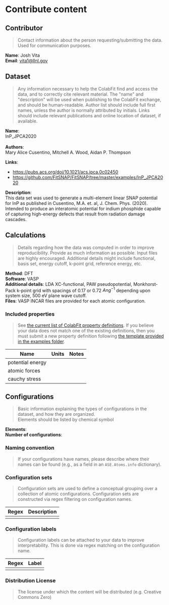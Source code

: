# Contribute content

## Contributor
> Contact information about the person requesting/submitting the data. Used for communication purposes.
​

**Name**: Josh Vita  
**Email**: vita1@llnl.gov

## Dataset
> Any information necessary to help the ColabFit find and access the data, and to correctly cite relevant material. The "name" and "description" will be used when publishing to the ColabFit exchange, and should be human-readable. Author list should include full first names, unless the author is normally attributed by initials. Links should include relevant publications and online location of dataset, if available.

**Name**:  
InP_JPCA2020  
​  
**Authors**:  
Mary Alice Cusentino, Mitchell A. Wood, Aidan P. Thompson  

**Links**:  
* https://pubs.acs.org/doi/10.1021/acs.jpca.0c02450  
* https://github.com/FitSNAP/FitSNAP/tree/master/examples/InP_JPCA2020

**Description**:  
This data set was used to generate a multi-element linear SNAP potential for InP as published in Cusentino, M.A. et. al, J. Chem. Phys. (2020). Intended to produce an interatomic potential for indium phosphide capable of capturing high-energy defects that result from radiation damage cascades.

## Calculations  
> Details regarding how the data was computed in order to improve reproducibility. Provide as much information as possible. Input files are highly encouraged.
> Additional details might include functional, basis set, energy cutoff, k-point grid, reference energy, etc.
​

**Method**: DFT  
**Software**: VASP  
**Additional details**: LDA XC-functional, PAW pseudopotential, Monkhorst-Pack k-point grid with spacings of 0.17 or 0.72 $Ang^{-1}$ depending upon system size, 500 eV plane wave cutoff.  
**Files**: VASP INCAR files are provided for each atomic configuration.  

### Included properties
> See [the current list of ColabFit property definitions](https://materials.colabfit.org/browse/property-definitions). If you believe your data does not match one of the existing definitions, then you must submit a new property definition following [the template provided in the examples folder](https://github.com/gpwolfe/colabfit-data/blob/main/examples/example_property_definitions.py).  

|   Name            |   Units   |   Notes   |
|   ---             |   ---     |   ---     |
|   potential energy |          |           |
|   atomic forces   |           |           |
|   cauchy stress   |           |           |
  
## Configurations
> Basic information explaining the types of configurations in the dataset, and how they are organized.  
> Elements should be listed by chemical symbol


**Elements**:  
**Number of configurations**:    

### Naming convention
> If your configurations have names, please describe where their names can be found (e.g., as a field in an `ASE.Atoms.info` dictionary).
​
​
### Configuration sets
> Configuration sets are used to define a conceptual grouping over a collection of atomic configurations. Configuration sets are constructed via regex filtering on configuration names.
​

|Regex|Description|
|---|---|
|   |   |

  
### Configuration labels
> Configuration labels can be attached to your data to improve interpretability. This is done via regex matching on the configuration name.
​

| Regex | Label |
| --- | --- |
|     |     |

  
### Distribution License
>The license under which the content will be distributed (e.g. Creative Commons Zero)
